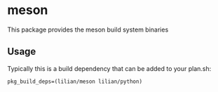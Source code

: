 # meson

This package provides the meson build system binaries

## Usage

Typically this is a build dependency that can be added to your
plan.sh:

    pkg_build_deps=(lilian/meson lilian/python)
